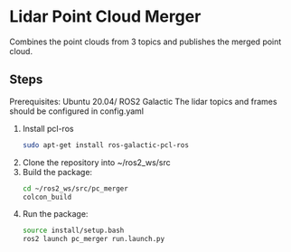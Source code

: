 # Lidar Point Cloud Merger
Combines the point clouds from 3 topics and publishes the merged point cloud. 


## Steps
Prerequisites: Ubuntu 20.04/ ROS2 Galactic
The lidar topics and frames should be configured in config.yaml
1. Install pcl-ros
   ```bash
   sudo apt-get install ros-galactic-pcl-ros
   ```
3. Clone the repository into ~/ros2_ws/src
4. Build the package:
   ```bash
   cd ~/ros2_ws/src/pc_merger
   colcon_build
   ```
5. Run the package:
   ```bash
   source install/setup.bash
   ros2 launch pc_merger run.launch.py
   ```
